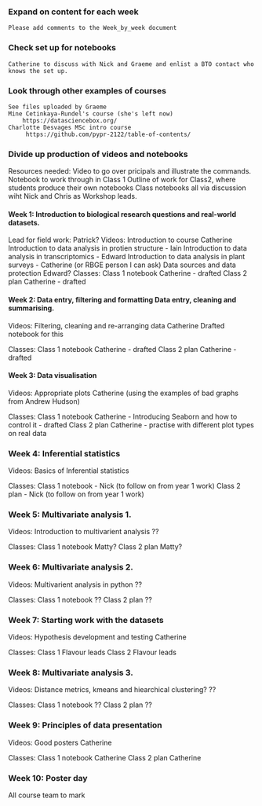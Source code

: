### Expand on content for each week
    Please add comments to the Week_by_week document

### Check set up for notebooks 
    Catherine to discuss with Nick and Graeme and enlist a BTO contact who knows the set up.

### Look through other examples of courses
    See files uploaded by Graeme
    Mine Cetinkaya-Rundel's course (she's left now)
        https://datasciencebox.org/
    Charlotte Desvages MSc intro course
         https://github.com/pypr-2122/table-of-contents/

### Divide up production of videos and notebooks
Resources needed:
    Video to go over pricipals and illustrate the commands.
    Notebook to work through in Class 1
    Outline of work for Class2, where students produce their own notebooks
    Class notebooks all via discussion wiht Nick and Chris as Workshop leads.

#### Week 1: Introduction to biological research questions and real-world datasets.  
Lead for field work:  Patrick?
Videos: 
    Introduction to course Catherine
    Introduction to data analysis in protien structure - Iain
    Introduction to data analysis in transcriptomics - Edward
    Introduction to data analysis in plant surveys - Catherine (or RBGE person I can ask)
    Data sources and data protection Edward?
Classes:
    Class 1 notebook Catherine - drafted
    Class 2 plan Catherine - drafted

#### Week 2: Data entry, filtering and formatting Data entry, cleaning and summarising.  
Videos: 
    Filtering, cleaning and re-arranging data Catherine Drafted notebook for this

Classes:
    Class 1 notebook Catherine - drafted
    Class 2 plan Catherine - drafted

#### Week 3: Data visualisation  
Videos: 
    Appropriate plots Catherine (using the examples of bad graphs from Andrew Hudson)

Classes:
    Class 1 notebook Catherine - Introducing Seaborn and how to control it - drafted
    Class 2 plan Catherine - practise with different plot types on real data

### Week 4: Inferential statistics   
Videos: 
    Basics of Inferential statistics

Classes:
    Class 1 notebook - Nick (to follow on from year 1 work)
    Class 2 plan - Nick (to follow on from year 1 work)

### Week 5: Multivariate analysis 1.  
Videos: 
    Introduction to multivarient analysis ??

Classes:
    Class 1 notebook Matty?
    Class 2 plan Matty?

### Week 6: Multivariate analysis 2.  
Videos: 
    Multivarient analysis in python ??

Classes:
    Class 1 notebook ??
    Class 2 plan ??

### Week 7: Starting work with the datasets  
Videos: 
    Hypothesis development and testing Catherine

Classes:
    Class 1 Flavour leads
    Class 2 Flavour leads

### Week 8: Multivariate analysis 3.
Videos: 
    Distance metrics, kmeans and hiearchical clustering? ??

Classes:
    Class 1 notebook ??
    Class 2 plan ??

### Week 9: Principles of data presentation  
Videos: 
    Good posters Catherine

Classes:
    Class 1 notebook Catherine
    Class 2 plan Catherine

### Week 10: Poster day  
All course team to mark



